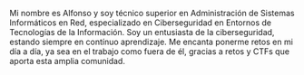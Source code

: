
Mi nombre es Alfonso y soy técnico superior en Administración de Sistemas Informáticos en Red, especializado en Ciberseguridad en Entornos de Tecnologías de la Información. 
Soy un entusiasta de la ciberseguridad, estando siempre en contínuo aprendizaje. Me encanta ponerme retos en mi día a día, ya sea en el trabajo como fuera de él, gracias a retos y CTFs que aporta esta amplia comunidad.
